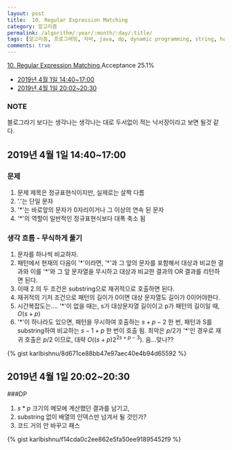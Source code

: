 ```yaml
---
layout: post
title:  10. Regular Expression Matching
category: 알고리즘
permalink: /algorithm/:year/:month/:day/:title/
tags: [알고리즘, 프로그래밍, 자바, java, dp, dynamic programming, string, hard]
comments: true
---
```

[10. Regular Expression Matching
](https://leetcode.com/problems/regular-expression-matching/)
Acceptance 25.1%

* [2019년 4월 1일 14:40~17:00](#2019년-4월-1일-14401700)
* [2019년 4월 1일 20:02~20:30](#2019년-4월-1일-20022030)

### NOTE
블로그라기 보다는 생각나는 생각나는 대로 두서없이 적는 낙서장이라고 보면 될것 같다.

## 2019년 4월 1일 14:40~17:00
### 문제
1. 문제 제목은 정규표현식이지만, 실제로는 살짝 다름
2. '.'는 단일 문자
3. '\*'는 바로앞의 문자가 0자리이거나 그 이상의 연속 된 문자
4. '\*'의 역할이 일반적인 정규표현식보다 대폭 축소 됨

### 생각 흐름 - 무식하게 풀기
1. 문자를 하나씩 비교하자.
2. 패턴에서 현재의 다음이 '\*'이라면, '\*'과 그 앞의 문자를 포함해서 대상과 비교한 결과와 이를 '\*'와 그 앞 문자열을 무시하고 대상과 비교한 결과의 OR 결과를 리턴하면 된다.
3. 이때 2.의 두 조건은 substring으로 재귀적으로 호출하면 된다.
5. 재귀적의 기저 조건으로 패턴의 길이가 0이면 대상 문자열도 길이가 0이어야한다.
6. 시간복잡도는.... '\*'이 없을 때는, s가 대상문자열 길이이고 p가 패턴의 길이일 때, $O(s+p)$
7. '\*'이 하나라도 있으면, 패턴을 무시하여 호출하는 $s+p-2$ 한 번, 패턴과 S를 substring하여 비교하는 $s-1+p$ 한 번이 호출 됨. 최악은 $p/2$가 '\*'인 경우로 재귀 호출은 $p/2$ 이므로, 대략 $O((s+p)2^{2s+p-3})$. 음...맞나??

{% gist karlbishnu/8d671ce88bb47e97aec40e4b94d65592 %}

## 2019년 4월 1일 20:02~20:30
###DP
1. $s*p$ 크기의 메모에 계산했던 결과를 남기고,
2. substring 없이 배열의 인덱스만 넘겨서 될 것인가?
3. 코드 거의 안 바꾸고 패스

{% gist karlbishnu/f14cda0c2ee862e5fa50ee91895452f9 %}
